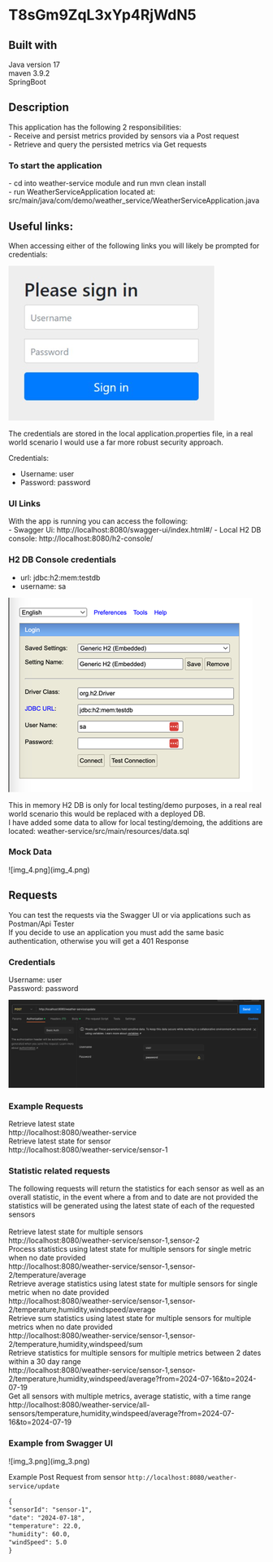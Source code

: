 # T8sGm9ZqL3xYp4RjWdN5

<h2>Built with</h2>
Java version 17</br>
maven 3.9.2 </br>
SpringBoot</br>

<h2>Description</h2>
This application has the following 2 responsibilities:</br>
- Receive and persist metrics provided by sensors via a Post request</br>
- Retrieve and query the persisted metrics via Get requests</br>
   
<h3>To start the application</h3> 
- cd into weather-service module and run mvn clean install </br>
- run WeatherServiceApplication located at: src/main/java/com/demo/weather_service/WeatherServiceApplication.java</br>


<h2>Useful links:</h2>
When accessing either of the following links you will likely be prompted for credentials:

![img_1.png](img_1.png)

The credentials are stored in the local application.properties file,
in a real world scenario I would use a far more robust security approach.

Credentials:
- Username: user
- Password: password


<h3>UI Links</h3>
With the app is running you can access the following:<br>
- Swagger Ui: http://localhost:8080/swagger-ui/index.html#/
- Local H2 DB console: http://localhost:8080/h2-console/

<h3> H2 DB Console credentials</h3> 

- url: jdbc:h2:mem:testdb<br>
- username: sa<br>

![img.png](img.png)


This in memory H2 DB is only for local testing/demo purposes, in a real real world scenario this would be replaced with a deployed DB.<br> I have added some data to allow for local testing/demoing, the additions are located:
weather-service/src/main/resources/data.sql
<h3>Mock Data</h3>
![img_4.png](img_4.png)

<h2>Requests</h2>
You can test the requests via the Swagger UI or via applications such as Postman/Api Tester<br>
If you decide to use an application you must add the same basic authentication, otherwise you will get a 401 Response

<h3>Credentials</h3>
Username: user</br>
Password: password</br>

![img_2.png](img_2.png)

<h3>Example Requests</h3>

Retrieve latest state
<br>
http://localhost:8080/weather-service
<br>
Retrieve latest state for sensor
<br>
http://localhost:8080/weather-service/sensor-1
<br>

<h3>Statistic related requests</h3>

The following requests will return the statistics for each sensor as well as an overall statistic, in the event where a from and to date are not provided the statistics will be generated using the latest state of each of the requested sensors</br>
<br>
Retrieve latest state for multiple sensors
<br>
http://localhost:8080/weather-service/sensor-1,sensor-2
<br>
Process statistics using latest state for multiple sensors for single metric when no date provided
<br>
http://localhost:8080/weather-service/sensor-1,sensor-2/temperature/average
<br>
Retrieve average statistics using latest state for multiple sensors for single metric when no date provided<br>
http://localhost:8080/weather-service/sensor-1,sensor-2/temperature,humidity,windspeed/average
<br>
Retrieve sum statistics using latest state for multiple sensors for multiple metrics when no date provided
<br>
http://localhost:8080/weather-service/sensor-1,sensor-2/temperature,humidity,windspeed/sum
<br>
Retrieve statistics for multiple sensors for multiple metrics between 2 dates within a 30 day range
<br>
http://localhost:8080/weather-service/sensor-1,sensor-2/temperature,humidity,windspeed/average?from=2024-07-16&to=2024-07-19
<br>
Get all sensors with multiple metrics, average statistic, with a time range
<br>
http://localhost:8080/weather-service/all-sensors/temperature,humidity,windspeed/average?from=2024-07-16&to=2024-07-19

<h3>Example from Swagger UI</h3>
![img_3.png](img_3.png)

Example Post Request from sensor
`http://localhost:8080/weather-service/update`
```
{
"sensorId": "sensor-1",
"date": "2024-07-18",
"temperature": 22.0,
"humidity": 60.0,
"windSpeed": 5.0
}
```